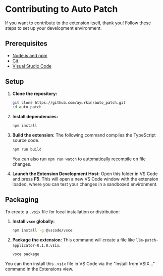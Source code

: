 # Contributing to Auto Patch

If you want to contribute to the extension itself, thank you! Follow these steps to set up your development environment.

## Prerequisites

*   [Node.js and npm](https://nodejs.org/en/)
*   [Git](https://git-scm.com/)
*   [Visual Studio Code](https://code.visualstudio.com/)

## Setup

1.  **Clone the repository:**
    ```bash
    git clone https://github.com/ayurkin/auto_patch.git
    cd auto_patch
    ```

2.  **Install dependencies:**
    ```bash
    npm install
    ```

3.  **Build the extension:**
    The following command compiles the TypeScript source code.
    ```bash
    npm run build
    ```
    You can also run `npm run watch` to automatically recompile on file changes.

4.  **Launch the Extension Development Host:**
    Open this folder in VS Code and press **F5**. This will open a new VS Code window with the extension loaded, where you can test your changes in a sandboxed environment.

## Packaging

To create a `.vsix` file for local installation or distribution:

1.  **Install `vsce` globally:**
    ```bash
    npm install -g @vscode/vsce
    ```

2.  **Package the extension:**
    This command will create a file like `llm-patch-applicator-0.1.0.vsix`.
    ```bash
    vsce package
    ```

You can then install this `.vsix` file in VS Code via the "Install from VSIX..." command in the Extensions view.